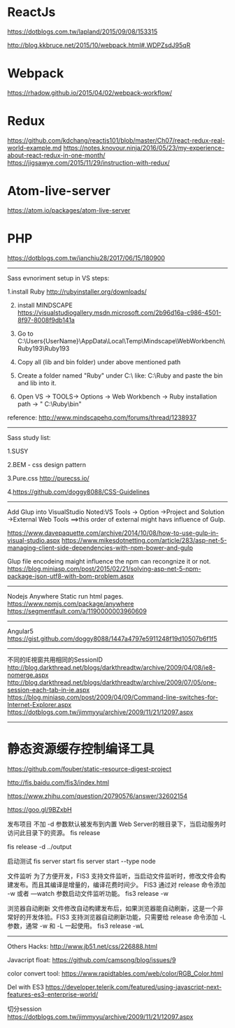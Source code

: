 # ReactJs

https://dotblogs.com.tw/lapland/2015/09/08/153315

http://blog.kkbruce.net/2015/10/webpack.html#.WDPZsdJ95qR


# Webpack
https://rhadow.github.io/2015/04/02/webpack-workflow/

# Redux
https://github.com/kdchang/reactjs101/blob/master/Ch07/react-redux-real-world-example.md
https://notes.knovour.ninja/2016/05/23/my-experience-about-react-redux-in-one-month/
https://jigsawye.com/2015/11/29/instruction-with-redux/

# Atom-live-server
https://atom.io/packages/atom-live-server



# PHP
https://dotblogs.com.tw/ianchiu28/2017/06/15/180900


--------------
Sass evnoriment setup in VS steps:

1.install Ruby
  http://rubyinstaller.org/downloads/
  
2. install MINDSCAPE
  https://visualstudiogallery.msdn.microsoft.com/2b96d16a-c986-4501-8f97-8008f9db141a

3. Go to C:\Users\{UserName}\AppData\Local\Temp\Mindscape\WebWorkbench\Ruby193\Ruby193

4. Copy all (lib and bin folder) under above mentioned path

5. Create a folder named "Ruby" under C:\ like: C:\Ruby and paste the bin and lib into it.

6.  Open VS -> TOOLS-> Options -> Web Workbench -> Ruby installation path -> " C:\Ruby\bin"

reference: http://www.mindscapehq.com/forums/thread/1238937

------
Sass study list:

1.SUSY

2.BEM - css design pattern

3.Pure.css 
http://purecss.io/

4.https://github.com/doggy8088/CSS-Guidelines

----
Add Glup into VisualStudio
Noted:VS Tools -> Option ->Project and Solution ->External Web Tools ==>this order of external might havs influence of Gulp.

https://www.davepaquette.com/archive/2014/10/08/how-to-use-gulp-in-visual-studio.aspx
https://www.mikesdotnetting.com/article/283/asp-net-5-managing-client-side-dependencies-with-npm-bower-and-gulp

Glup file encodeing maight influence the npm can recongnize it or not.
https://blog.miniasp.com/post/2015/02/21/solving-asp-net-5-npm-package-json-utf8-with-bom-problem.aspx

-----
Nodejs Anywhere
Static run html pages.
https://www.npmjs.com/package/anywhere
https://segmentfault.com/a/1190000003960609

------
Angular5
https://gist.github.com/doggy8088/1447a4797e5911248f19d10507b6f1f5

------
不同的IE視窗共用相同的SessionID
http://blog.darkthread.net/blogs/darkthreadtw/archive/2009/04/08/ie8-nomerge.aspx
http://blog.darkthread.net/blogs/darkthreadtw/archive/2009/07/05/one-session-each-tab-in-ie.aspx
https://blog.miniasp.com/post/2009/04/09/Command-line-switches-for-Internet-Explorer.aspx
https://dotblogs.com.tw/jimmyyu/archive/2009/11/21/12097.aspx

---------
# 静态资源缓存控制编译工具
https://github.com/fouber/static-resource-digest-project

http://fis.baidu.com/fis3/index.html

https://www.zhihu.com/question/20790576/answer/32602154

https://goo.gl/9BZxbH

发布项目
不加 -d 参数默认被发布到内置 Web Server的根目录下，当启动服务时访问此目录下的资源。
fis release

fis release -d ../output

启动测试
fis server start
fis server start --type node


文件监听
为了方便开发，FIS3 支持文件监听，当启动文件监听时，修改文件会构建发布。而且其编译是增量的，编译花费时间少。
FIS3 通过对 release 命令添加 -w 或者 —watch 参数启动文件监听功能。
fis3 release -w

浏览器自动刷新
文件修改自动构建发布后，如果浏览器能自动刷新，这是一个非常好的开发体验。FIS3 支持浏览器自动刷新功能，只需要给 release 命令添加 -L 参数，通常 -w 和 -L 一起使用。
fis3 release -wL

----------------
Others
Hacks:
http://www.jb51.net/css/226888.html

Javacript float:
https://github.com/camsong/blog/issues/9

color convert tool:
https://www.rapidtables.com/web/color/RGB_Color.html

Del with ES3
https://developer.telerik.com/featured/using-javascript-next-features-es3-enterprise-world/

切分session
https://dotblogs.com.tw/jimmyyu/archive/2009/11/21/12097.aspx
